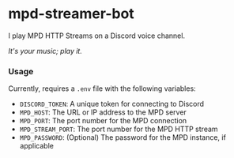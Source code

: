 # mpd-streamer-bot

I play MPD HTTP Streams on a Discord voice channel.

*It's your music; play it.*

### Usage

Currently, requires a `.env` file with the following variables:

* `DISCORD_TOKEN`: A unique token for connecting to Discord
* `MPD_HOST`: The URL or IP address to the MPD server
* `MPD_PORT`: The port number for the MPD connection
* `MPD_STREAM_PORT`: The port number for the MPD HTTP stream
* `MPD_PASSWORD`: (Optional) The password for the MPD instance, if applicable
